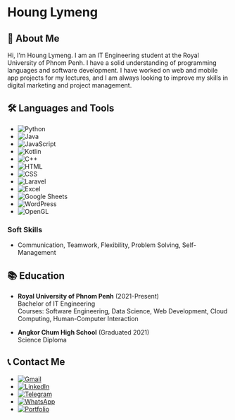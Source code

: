 # Houng Lymeng

## 💼 About Me
Hi, I’m Houng Lymeng. I am an IT Engineering student at the Royal University of Phnom Penh. I have a solid understanding of programming languages and software development. I have worked on web and mobile app projects for my lectures, and I am always looking to improve my skills in digital marketing and project management.

## 🛠️ Languages and Tools
- ![Python](https://img.shields.io/badge/-Python-3776AB?style=flat-square&logo=python&logoColor=white)
- ![Java](https://img.shields.io/badge/-Java-E34F26?style=flat-square&logo=java&logoColor=white)
- ![JavaScript](https://img.shields.io/badge/-JavaScript-F7DF1E?style=flat-square&logo=javascript&logoColor=black)
- ![Kotlin](https://img.shields.io/badge/-Kotlin-7F52B3?style=flat-square&logo=kotlin&logoColor=white)
- ![C++](https://img.shields.io/badge/-C%2B%2B-00599C?style=flat-square&logo=c%2B%2B&logoColor=white)
- ![HTML](https://img.shields.io/badge/-HTML-E34F26?style=flat-square&logo=html5&logoColor=white)
- ![CSS](https://img.shields.io/badge/-CSS-1572B6?style=flat-square&logo=css3&logoColor=white)
- ![Laravel](https://img.shields.io/badge/-Laravel-E74430?style=flat-square&logo=laravel&logoColor=white)
- ![Excel](https://img.shields.io/badge/-Excel-217346?style=flat-square&logo=microsoft-excel&logoColor=white)
- ![Google Sheets](https://img.shields.io/badge/-Google%20Sheets-4285F4?style=flat-square&logo=google-sheets&logoColor=white)
- ![WordPress](https://img.shields.io/badge/-WordPress-21759B?style=flat-square&logo=wordpress&logoColor=white)
- ![OpenGL](https://img.shields.io/badge/-OpenGL-5586A4?style=flat-square&logo=opengl&logoColor=white)

### Soft Skills
- Communication, Teamwork, Flexibility, Problem Solving, Self-Management

## 📚 Education
- **Royal University of Phnom Penh** (2021-Present)  
  Bachelor of IT Engineering  
  Courses: Software Engineering, Data Science, Web Development, Cloud Computing, Human-Computer Interaction

- **Angkor Chum High School** (Graduated 2021)  
  Science Diploma

## 📞 Contact Me
- [![Gmail](https://img.shields.io/badge/-Gmail-D14836?style=flat-square&logo=gmail&logoColor=white)](mailto:houng.lymeng.2821@rupp.edu.kh)
- [![LinkedIn](https://img.shields.io/badge/-LinkedIn-0A66C2?style=flat-square&logo=linkedin&logoColor=white)](https://www.linkedin.com/in/houng-lymeng168/)
- [![Telegram](https://img.shields.io/badge/-Telegram-26A5E4?style=flat-square&logo=telegram&logoColor=white)](https://t.me/hounglymeng168)
- [![WhatsApp](https://img.shields.io/badge/-WhatsApp-25D366?style=flat-square&logo=whatsapp&logoColor=white)](https://wa.me/85568500601)
- [![Portfolio](https://img.shields.io/badge/-Portfolio-000000?style=flat-square&logo=github&logoColor=white)](https://hounglymeng10.github.io/Portfolio/)
